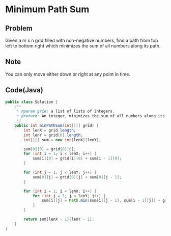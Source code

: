 # Minimum Path Sum

## Problem

Given a m x n grid filled with non-negative numbers, find a path from top left to bottom right which minimizes the sum of all numbers along its path.

## Note

You can only move either down or right at any point in time.

## Code(Java)

```java
public class Solution {
    /**
     * @param grid: a list of lists of integers.
     * @return: An integer, minimizes the sum of all numbers along its path
     */
    public int minPathSum(int[][] grid) {
        int lenX = grid.length;
        int lenY = grid[0].length;
        int[][] sum = new int[lenX][lenY];

        sum[0][0] = grid[0][0];
        for (int i = 1; i < lenX; i++) {
            sum[i][0] = grid[i][0] + sum[i - 1][0];
        }

        for (int j = 1; j < lenY; j++) {
            sum[0][j] = grid[0][j] + sum[0][j - 1];
        }

        for (int i = 1; i < lenX; i++) {
            for (int j = 1; j < lenY; j++) {
                sum[i][j] = Math.min(sum[i][j - 1], sum[i - 1][j]) + grid[i][j];
            }
        }

        return sum[lenX - 1][lenY - 1];
    }
}
```
